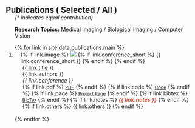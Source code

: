 <h2 id="publications" style="margin: 2px 0px -15px;">Publications
(
  <span class="filters">
        <a id="filter-selected" onclick="applyFilter(this, showSelected)">Selected</a> /
        <a onclick="applyFilter(this, showByDate)">All</a>
  </span>
)
</h2>



<div class="publications">
<ol class="bibliography">

<td style="padding-top:0px;padding-bottom:2px;width:100%;vertical-align:middle">
  <p><em>(* indicates equal contribution)</em></p>
  <p><span class="filters" id="research-topics">
  <strong>Research Topics:</strong>
      <a onclick="applyFilter(this, filterByTopic('med'))">Medical Imaging</a> / 
      <a onclick="applyFilter(this, filterByTopic('bio'))">Biological Imaging</a> / 
      <a onclick="applyFilter(this, filterByTopic('cv'))">Computer Vision</a>
  </span></p>
</td>


<table style="width:100%;border:0px;border-spacing:0px;border-collapse:collapse;margin-right:auto;margin-left:auto;" id="publicationsTable">
  <tbody>
  {% for link in site.data.publications.main %}
  <tr class="bottom-line publication" data-topic="{{ link.topic }}" data-year="{{ link.year }}" data-selected="{{ link.selected }}" >
    <li>
      <div class="pub-row" >
        <div class="col-sm-3 abbr" style="position: relative;padding-right: 15px;padding-left: 15px;">
          {% if link.image %} 
          <img src="{{ link.image }}" class="teaser img-fluid z-depth-1" style="width=100;height=40%">
          {% if link.conference_short %} 
          <abbr class="badge">{{ link.conference_short }}</abbr>
          {% endif %}
          {% endif %}
        </div>
        <div class="col-sm-9" style="position: relative;padding-right: 15px;padding-left: 20px;">
            <div class="title"><a href="{{ link.pdf }}">{{ link.title }}</a></div>
            <div class="author">{{ link.authors }}</div>
            <div class="periodical"><em>{{ link.conference }}</em>
            </div>
          <div class="links">
            {% if link.pdf %} 
            <a href="{{ link.pdf }}" class="btn btn-sm z-depth-0" role="button" target="_blank" style="font-size:12px;">PDF</a>
            {% endif %}
            {% if link.code %} 
            <a href="{{ link.code }}" class="btn btn-sm z-depth-0" role="button" target="_blank" style="font-size:12px;">Code</a>
            {% endif %}
            {% if link.page %} 
            <a href="{{ link.page }}" class="btn btn-sm z-depth-0" role="button" target="_blank" style="font-size:12px;">Project Page</a>
            {% endif %}
            {% if link.bibtex %} 
            <a href="{{ link.bibtex }}" class="btn btn-sm z-depth-0" role="button" target="_blank" style="font-size:12px;">BibTex</a>
            {% endif %}
            {% if link.notes %} 
            <strong> <i style="color:#e74d3c">{{ link.notes }}</i></strong>
            {% endif %}
            {% if link.others %} 
            {{ link.others }}
            {% endif %}
          </div>
        </div>
      </div>
    </li>
    <br>
  </tr>
  {% endfor %}

</tbody>
</table>

</ol>
</div>
